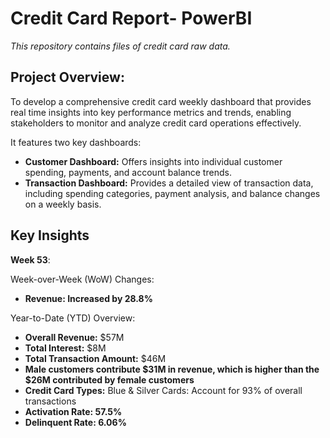 # Credit Card Report- PowerBI

*This repository contains files of credit card raw data.*

## Project Overview:
To develop a comprehensive credit card weekly dashboard that provides real time insights into key performance metrics and trends, 
enabling stakeholders to monitor and analyze credit card operations effectively.

It features two key dashboards:
* **Customer Dashboard:** Offers insights into individual customer spending, payments, and account balance trends.
* **Transaction Dashboard:** Provides a detailed view of transaction data, including spending categories, payment analysis, and balance     changes on a weekly basis.

## Key Insights
**Week 53**:

Week-over-Week (WoW) Changes: 
* **Revenue: Increased by 28.8%**

Year-to-Date (YTD) Overview:
* **Overall Revenue:** $57M
* **Total Interest:** $8M
* **Total Transaction Amount:** $46M
* **Male customers contribute $31M in revenue, which is higher than the $26M contributed by female customers**
* **Credit Card Types:** Blue & Silver Cards: Account for 93% of overall transactions
* **Activation Rate: 57.5%**
* **Delinquent Rate: 6.06%**
